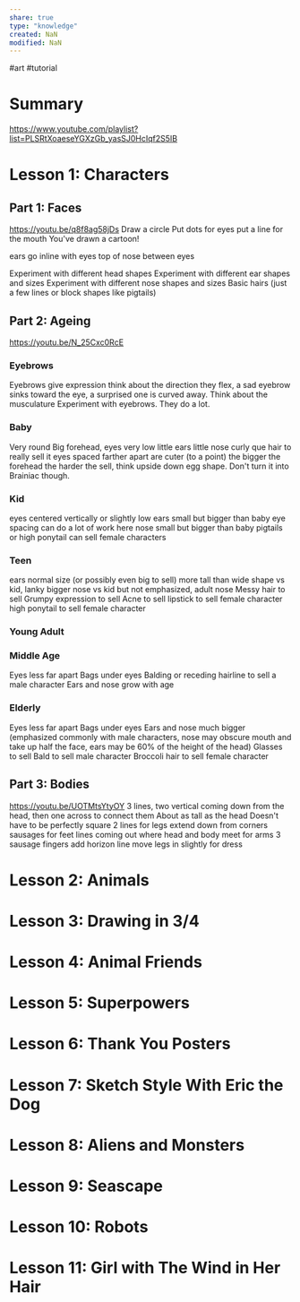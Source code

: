 ```yaml
---
share: true
type: "knowledge"
created: NaN 
modified: NaN
---
```

#art #tutorial
# Summary
 

https://www.youtube.com/playlist?list=PLSRtXoaeseYGXzGb_yasSJ0HcIqf2S5IB

# Lesson 1: Characters
## Part 1: Faces
https://youtu.be/q8f8ag58jDs
Draw a circle
Put dots for eyes
put a line for the mouth
You've drawn a cartoon!

ears go inline with eyes
top of nose between eyes

Experiment with different head shapes
Experiment with different ear shapes and sizes
Experiment with different nose shapes and sizes
Basic hairs (just a few lines or block shapes like pigtails)

## Part 2: Ageing
https://youtu.be/N_25Cxc0RcE
### Eyebrows
Eyebrows give expression
think about the direction they flex, a sad eyebrow sinks toward the eye, a surprised one is curved away. Think about the musculature
Experiment with eyebrows. They do a lot.

### Baby
Very round
Big forehead, eyes very low
little ears
little nose
curly que hair to really sell it
eyes spaced farther apart are cuter (to a point)
the bigger the forehead the harder the sell, think upside down egg shape. Don't turn it into Brainiac though.


### Kid
eyes centered vertically or slightly low
ears small but bigger than baby
eye spacing can do a lot of work here
nose small but bigger than baby
pigtails or high ponytail can sell female characters

### Teen
ears normal size (or possibly even big to sell)
more tall than wide shape vs kid, lanky
bigger nose vs kid but not emphasized, adult nose
Messy hair to sell
Grumpy expression to sell
Acne to sell
lipstick to sell female character
high ponytail to sell female character

### Young Adult

### Middle Age
Eyes less far apart
Bags under eyes
Balding or receding hairline to sell a male character
Ears and nose grow with age

### Elderly
Eyes less far apart
Bags under eyes
Ears and nose much bigger (emphasized commonly with male characters, nose may obscure mouth and take up half the face, ears may be 60% of the height of the head)
Glasses to sell
Bald to sell male character
Broccoli hair to sell female character


## Part 3: Bodies
https://youtu.be/UOTMtsYtyOY
3 lines, two vertical coming down from the head, then one across to connect them
About as tall as the head
Doesn't have to be perfectly square
2 lines for legs extend down from corners
sausages for feet
lines coming out where head and body meet for arms
3 sausage fingers
add horizon line
move legs in slightly for dress


# Lesson 2: Animals

# Lesson 3: Drawing in 3/4

# Lesson 4: Animal Friends

# Lesson 5: Superpowers

# Lesson 6: Thank You Posters

# Lesson 7: Sketch Style With Eric the Dog

# Lesson 8: Aliens and Monsters

# Lesson 9: Seascape

# Lesson 10: Robots

# Lesson 11: Girl with The Wind in Her Hair